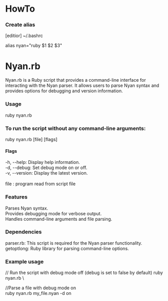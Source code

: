 # HowTo

### Create alias
[editior] ~/.bashrc

alias nyan="ruby $1 $2 $3"

# Nyan.rb

Nyan.rb is a Ruby script that provides a command-line interface for interacting with the Nyan parser. It allows users to parse Nyan syntax and provides options for debugging and version information.

### Usage
ruby nyan.rb

### To run the script without any command-line arguments:
ruby nyan.rb [file] [flags]

#### Flags
-h, --help: Display help information.\
-d, --debug: Set debug mode on or off. \
-v, --version: Display the latest version.\
\
file         : program read from script file 

### Features
Parses Nyan syntax. \
Provides debugging mode for verbose output. \
Handles command-line arguments and file parsing. 

### Dependencies
parser.rb: This script is required for the Nyan parser functionality. \
getoptlong: Ruby library for parsing command-line options. 

### Example usage

// Run the script with debug mode off (debug is set to false by default)
ruby nyan.rb \

//Parse a file with debug mode on \
ruby nyan.rb my_file.nyan -d on


